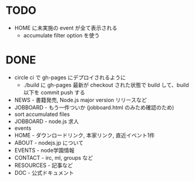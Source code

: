 # TODO
- HOME に未実施の event が全て表示される
  - accumulate filter option を使う

# DONE
- circle ci で gh-pages にデプロイされるように
  - ./build に gh-pages 最新が checkout された状態で build して、build 以下を commit push する
- NEWS - 書籍発売, Node.js major version リリースなど
- JOBBOARD - もう一件ついか (jobboard.html のみため確認のため)
- sort accumulated files
- JOBBOARD - node.js 求人
- events
- HOME - ダウンロードリンク, 本家リンク, 直近イベント1件
- ABOUT - nodejs.jp について
- EVENTS - node学園情報
- CONTACT - irc, ml, groups など
- RESOURCES - 記事など
- DOC - 公式ドキュメント
